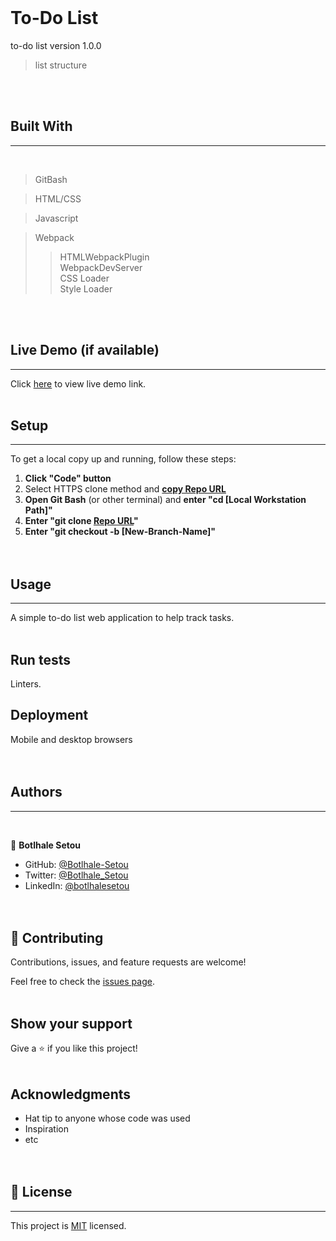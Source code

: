 <br><br><br>

# To-Do List

to-do list version 1.0.0
> list structure

<br>
<br>

## Built With
<hr><br>

> GitBash

> HTML/CSS

> Javascript

> Webpack
>> HTMLWebpackPlugin<br>
>> WebpackDevServer<br>
>> CSS Loader<br>
>> Style Loader


<br><br>

## Live Demo (if available)
<hr>

Click [here](https://livedemo.com) to view live demo link.
<br><br>

## Setup
<hr>

To get a local copy up and running, follow these steps:
1. **Click "Code" button**
2. Select HTTPS clone method and [**copy Repo URL**](https://github.com/Botlhale-Setou/to-do-list.git)
3. **Open Git Bash** (or other terminal) and **enter "cd [Local Workstation Path]"**
4. **Enter "git clone [Repo URL](https://github.com/Botlhale-Setou/to-do-list.git)"**
5. **Enter "git checkout -b [New-Branch-Name]"**
<br><br><br>
## Usage
<hr>
A simple to-do list web application to help track tasks.
<br><br>

## Run tests
Linters.
<br>

## Deployment
Mobile and desktop browsers
<br><br><br>

## Authors
<hr><br>

👤 **Botlhale Setou**

- GitHub: [@Botlhale-Setou](https://github.com/Botlhale-Setou)
- Twitter: [@Botlhale_Setou](https://twitter.com/Botlhale_Setou)
- LinkedIn: [@botlhalesetou](https://www.linkedin.com/in/botlhalesetou/)
<br><br><br>

## 🤝 Contributing

Contributions, issues, and feature requests are welcome!

Feel free to check the [issues page](https://github.com/Botlhale-Setou/to-do-list/issues).
<br><br>
## Show your support

Give a ⭐️ if you like this project!
<br><br>
## Acknowledgments

- Hat tip to anyone whose code was used
- Inspiration
- etc
<br><br><br>
## 📝 License
<hr>

This project is [MIT](./LICENSE) licensed.
